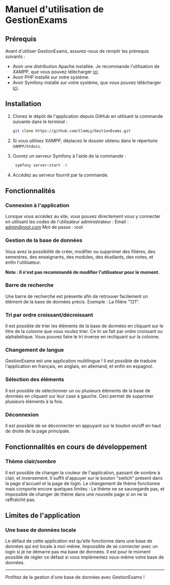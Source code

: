 # Manuel d'utilisation de GestionExams

## Prérequis

Avant d'utiliser GestionExams, assurez-vous de remplir les prérequis suivants :

- Avoir une distribution Apache installée. Je recommande l'utilisation de XAMPP, que vous pouvez télécharger [ici](https://www.apachefriends.org/fr/download.html).
- Avoir PHP installé sur votre système.
- Avoir Symfony installé sur votre système, que vous pouvez télécharger [ici](https://symfony.com/download).
  

## Installation

1. Clonez le dépôt de l'application depuis GitHub en utilisant la commande suivante dans le terminal :

   ```bash
   git clone https://github.com/ClemLy/GestionExams.git

2. Si vous utilisez XAMPP, déplacez le dossier obtenu dans le répertoire `XAMPP/htdocs`.

3. Ouvrez un serveur Symfony à l'aide de la commande :
   ```bash
    symfony server:start -d
   
4. Accédez au serveur fournit par la commande.

   

## Fonctionnalités

### Connexion à l'application

Lorsque vous accédez au site, vous pouvez directement vous y connecter en utilisant les codes de l'utilisateur administrateur :
Email : admin@root.com
Mot de passe : root

### Gestion de la base de données

Vous avez la possibilité de créer, modifier ou supprimer des filières, des semestres, des enseignants, des modules, des étudiants, des notes, et enfin l'utilisateur.

**Note : Il n'est pas recommandé de modifier l'utilisateur pour le moment.**

### Barre de recherche

Une barre de recherche est présente afin de retrouver facilement un élément de la base de données précis. Exemple : La filière "121".

### Tri par ordre croissant/décroissant

Il est possible de trier les éléments de la base de données en cliquant sur le titre de la colonne que vous voulez trier. Ce tri se fait par ordre croissant ou alphabétique. Vous pouvez faire le tri inverse en recliquant sur la colonne.

### Changement de langue

GestionExams est une application multilingue ! Il est possible de traduire l'application en français, en anglais, en allemand, et enfin en espagnol.

### Sélection des éléments

Il est possible de sélectionner un ou plusieurs éléments de la base de données en cliquant sur leur case à gauche. Ceci permet de supprimer plusieurs éléments à la fois.

### Déconnexion

Il est possible de se déconnecter en appuyant sur le bouton on/off en haut de droite de la page principale.


## Fonctionnalités en cours de développement

### Thème clair/sombre

Il est possible de changer la couleur de l'application, passant de sombre à clair, et inversement. Il suffit d'appuyer sur le bouton "switch" présent dans la page d'accueil et la page de login. Le changement de thème fonctionne mais comporte encore quelques limites : Le thème ne se sauvegarde pas, et impossible de changer de thème dans une nouvelle page si on ne la raffraîchit pas.


## Limites de l'application

### Une base de données locale

Le défaut de cette application est qu'elle fonctionne dans une base de données qui est locale à moi-même. Impossible de se connecter avec un login si je ne démarre pas ma base de données. Il est pour le moment possible de régler ce défaut si vous implémentez vous-même votre base de données.

---

Profitez de la gestion d'une base de données avec GestionExams !
